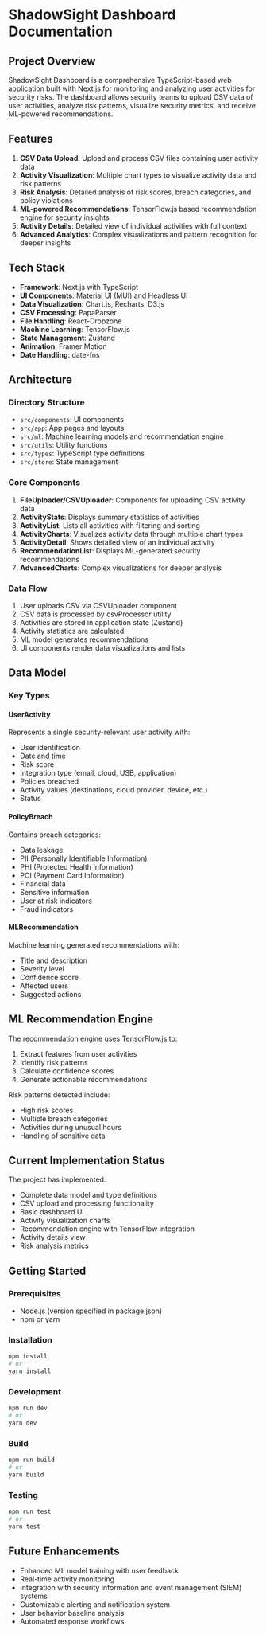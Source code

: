 # ShadowSight Dashboard Documentation

## Project Overview
ShadowSight Dashboard is a comprehensive TypeScript-based web application built with Next.js for monitoring and analyzing user activities for security risks. The dashboard allows security teams to upload CSV data of user activities, analyze risk patterns, visualize security metrics, and receive ML-powered recommendations.

## Features
1. **CSV Data Upload**: Upload and process CSV files containing user activity data
2. **Activity Visualization**: Multiple chart types to visualize activity data and risk patterns
3. **Risk Analysis**: Detailed analysis of risk scores, breach categories, and policy violations
4. **ML-powered Recommendations**: TensorFlow.js based recommendation engine for security insights
5. **Activity Details**: Detailed view of individual activities with full context
6. **Advanced Analytics**: Complex visualizations and pattern recognition for deeper insights

## Tech Stack
- **Framework**: Next.js with TypeScript
- **UI Components**: Material UI (MUI) and Headless UI
- **Data Visualization**: Chart.js, Recharts, D3.js
- **CSV Processing**: PapaParser
- **File Handling**: React-Dropzone
- **Machine Learning**: TensorFlow.js
- **State Management**: Zustand
- **Animation**: Framer Motion
- **Date Handling**: date-fns

## Architecture

### Directory Structure
- `src/components`: UI components
- `src/app`: App pages and layouts
- `src/ml`: Machine learning models and recommendation engine
- `src/utils`: Utility functions
- `src/types`: TypeScript type definitions
- `src/store`: State management

### Core Components
1. **FileUploader/CSVUploader**: Components for uploading CSV activity data
2. **ActivityStats**: Displays summary statistics of activities
3. **ActivityList**: Lists all activities with filtering and sorting
4. **ActivityCharts**: Visualizes activity data through multiple chart types
5. **ActivityDetail**: Shows detailed view of an individual activity
6. **RecommendationList**: Displays ML-generated security recommendations
7. **AdvancedCharts**: Complex visualizations for deeper analysis

### Data Flow
1. User uploads CSV via CSVUploader component
2. CSV data is processed by csvProcessor utility
3. Activities are stored in application state (Zustand)
4. Activity statistics are calculated
5. ML model generates recommendations
6. UI components render data visualizations and lists

## Data Model

### Key Types

#### UserActivity
Represents a single security-relevant user activity with:
- User identification
- Date and time
- Risk score
- Integration type (email, cloud, USB, application)
- Policies breached
- Activity values (destinations, cloud provider, device, etc.)
- Status

#### PolicyBreach
Contains breach categories:
- Data leakage
- PII (Personally Identifiable Information)
- PHI (Protected Health Information)
- PCI (Payment Card Information)
- Financial data
- Sensitive information
- User at risk indicators
- Fraud indicators

#### MLRecommendation
Machine learning generated recommendations with:
- Title and description
- Severity level
- Confidence score
- Affected users
- Suggested actions

## ML Recommendation Engine

The recommendation engine uses TensorFlow.js to:
1. Extract features from user activities
2. Identify risk patterns
3. Calculate confidence scores
4. Generate actionable recommendations

Risk patterns detected include:
- High risk scores
- Multiple breach categories
- Activities during unusual hours
- Handling of sensitive data

## Current Implementation Status

The project has implemented:
- Complete data model and type definitions
- CSV upload and processing functionality
- Basic dashboard UI
- Activity visualization charts
- Recommendation engine with TensorFlow integration
- Activity details view
- Risk analysis metrics

## Getting Started

### Prerequisites
- Node.js (version specified in package.json)
- npm or yarn

### Installation
```bash
npm install
# or
yarn install
```

### Development
```bash
npm run dev
# or
yarn dev
```

### Build
```bash
npm run build
# or
yarn build
```

### Testing
```bash
npm run test
# or
yarn test
```

## Future Enhancements
- Enhanced ML model training with user feedback
- Real-time activity monitoring
- Integration with security information and event management (SIEM) systems
- Customizable alerting and notification system
- User behavior baseline analysis
- Automated response workflows 